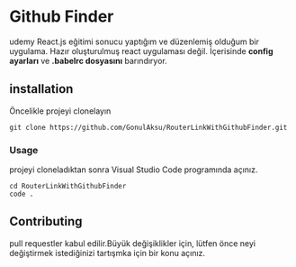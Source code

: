 # Github Finder

udemy React.js eğitimi sonucu yaptığım ve düzenlemiş olduğum bir uygulama.
Hazır oluşturulmuş react uygulaması değil.
İçerisinde **config ayarları** ve **.babelrc dosyasını** barındıryor.

## installation
Öncelikle projeyi clonelayın
```
git clone https://github.com/GonulAksu/RouterLinkWithGithubFinder.git

```
### Usage
projeyi cloneladıktan sonra Visual Studio Code programında açınız.
```
cd RouterLinkWithGithubFinder
code .

```
## Contributing 
pull requestler kabul edilir.Büyük değişiklikler için, lütfen önce neyi değiştirmek istediğinizi tartışmka için bir konu açınız.


